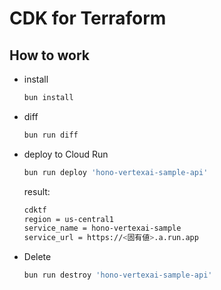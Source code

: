 # CDK for Terraform

## How to work

- install

  ```bash
  bun install
  ```

- diff

  ```bash
  bun run diff
  ```

- deploy to Cloud Run

  ```bash
  bun run deploy 'hono-vertexai-sample-api'
  ```

  result:

  ```bash
  cdktf
  region = us-central1
  service_name = hono-vertexai-sample
  service_url = https://<固有値>.a.run.app
  ```

- Delete

  ```bash
  bun run destroy 'hono-vertexai-sample-api'
  ```
